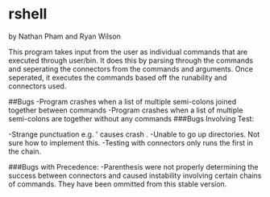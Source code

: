 # rshell


 by Nathan Pham and Ryan Wilson

This program takes input from the user as individual commands that are executed through user/bin.
It does this by parsing through the commands and seperating the connectors from the commands and arguments.
Once seperated, it executes the commands based off the runability and connectors used.


##Bugs
-Program crashes when a list of multiple semi-colons joined together between commands
-Program crashes when a list of multiple semi-colons are together without any commands
###Bugs Involving Test:

-Strange punctuation e.g. ' causes crash
.
-Unable to go up directories. Not sure how to implement this.
-Testing with connectors only runs the first in the chain.

###Bugs with Precedence:
-Parenthesis were not properly determining the success between connectors and caused instability involving certain chains of commands. They have been ommitted from this stable version.